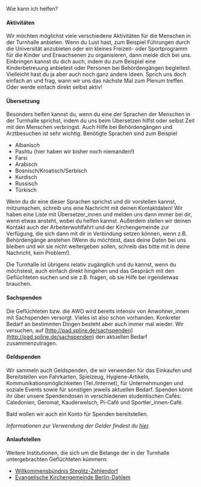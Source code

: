 Wie kann ich helfen?

#### Aktivitäten

Wir möchten möglichst viele verschiedene Aktivitäten für die Menschen in der
Turnhalle anbieten. Wenn du Lust hast, zum Beispiel Führungen durch die
Universität anzubieten oder ein kleines Freizeit- oder Sportprogramm für die
Kinder und Erwachsenen zu organisieren, dann melde dich bei uns. Einbringen
kannst du dich auch, indem du zum Beispiel eine Kinderbetreuung anbietest oder 
Personen bei Behördengängen begleitest. Vielleicht hast du ja aber auch noch
ganz andere Ideen. Sprich uns doch einfach an und frag, wann wir uns das
nächste Mal zum Plenum treffen. Oder werde einfach direkt selbst aktiv!

#### Übersetzung

Besonders helfen kannst du, wenn du eine der Sprachen der Menschen in der
Turnhalle sprichst, indem du uns beim Übersetzen hilfst oder selbst Zeit mit 
den Menschen verbringst. Auch Hilfe bei Behördengängen und Arztbesuchen ist
sehr wichtig. Benötigte Sprachen sind zum Beispiel

- Albanisch
- Pashtu (hier haben wir bisher noch niemanden!)
- Farsi 
- Arabisch
- Bosnisch/Kroatisch/Serbisch
- Kurdisch
- Russisch
- Türkisch

Wenn du dir eine dieser Sprachen sprichst und dir vorstellen kannst,
mitzumachen, schreib uns eine Nachricht mit deinen Kontaktdaten! Wir haben eine
Liste mit Übersetzer_innen und melden uns dann immer bei dir, wenn etwas
ansteht, wobei du helfen kannst. Außerdem stellen wir deinen Kontakt auch der 
Arbeiterwohlfahrt und der Kirchengemeinde zur Verfügung, die sich dann mit dir
in Verbindung setzen können, wenn z.B. Behördengänge anstehen (Wenn du 
möchtest, dass deine Daten bei uns bleiben und wir sie nicht weitergeben
sollen, schreib das bitte mit in deine Nachricht, kein Problem!). 

Die Turnhalle ist übrigens relativ zugänglich und du kannst, wenn du möchstest,
auch einfach direkt hingehen und das Gespräch mit den Geflüchteten suchen und 
sie z.B. fragen, ob sie Hilfe bei irgendetwas brauchen.

#### Sachspenden

Die Geflüchteten bzw. die AWO wird bereits intensiv von Anwohner_innen mit
Sachspenden versorgt. Vieles ist also schon vorhanden. Konkreter Bedarf an
bestimmten Dingen besteht aber auch immer mal wieder. Wir versuchen, auf
[http://pad.spline.de/sachspenden](http://pad.spline.de/sachspenden) den
aktuellen Bedarf zusammenzutragen.

#### Geldspenden

Wir sammeln auch Geldspenden, die wir verwenden für das Einkaufen und
Bereitstellen von Fahrkarten, Spielzeug, Hygiene-Artikeln,
Kommunikationsmöglichkeiten (Tel./Internet), für Unternehmungen und soziale
Events sowie für sonstigen jeweils aktuellen Bedarf. Spenden könnt ihr über
unsere Spendendosen in verschiedenen studentischen Cafés: Caledonien, Geromat,
Kauderwelsch, Pi-Café und Sportler_innen-Café.

Bald wollen wir auch ein Konto für Spenden bereitstellen.

*Informationen zur Verwendung der Gelder findest du [hier](/money/).*

#### Anlaufstellen

Weitere Institutionen, die sich um die Belange der in der Turnhalle
untergebrachten Geflüchteten kümmern:
 
* [Willkommensbündnis Steglitz-Zehlendorf](http://www.willkommensbuendnis-steglitz-zehlendorf.de)
* [Evangelische Kirchengemeinde Berlin-Dahlem](http://www.kg-dahlem.de)


